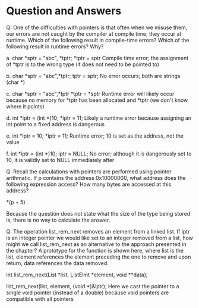 # Question and Answers
Q: One of the difficulties with pointers is that often when we misuse them, our errors are
not caught by the compiler at compile time; they occur at runtime. Which of the following
result in compile-time errors? Which of the following result in runtime errors? Why?

a. char *sptr = "abc", *tptr;
   *tptr = sptr
Compile time error; the assignment of *tptr is to the wrong type (it does not need to be pointed
to)

b. char *sptr = "abc",*tptr;
   tptr = sptr;
No error occurs; both are strings (char *)

c. char *sptr = "abc",*tptr
*tptr = *sptr
Runtime error will likely occur because no memory for *tptr has been allocated and *tptr
(we don't know where it points)

d. int *iptr = (int *)10;
   *iptr = 11;
Likely a runtime error because assigning an int point to a fixed address is dangerous

e. int *iptr = 10;
   *iptr = 11;
Runtime error; 10 is set as the address, not the value

f. int *iptr = (int *)10;
   iptr = NULL;
No error; although it is dangerously set to 10, it is validly set to NULL immediately after



Q: Recall the calculations with pointers are performed using pointer arithmatic. If p contains
the address 0x10000000, what address does the following expression access? How many bytes are
accessed at this address?

*(p + 5)

Because the question does not state what the size of the type being stored is, there is no way
to calculate the answer.



Q: The operation list_rem_next removes an element from a linked list. If iptr is an integer
pointer we would like set to an integer removed from a list, how might we call list_rem_next
as an alternative to the approach presented in the chapter? A prototype for the function is
shown here, where list is the list, element references the element preceding the one to remove
and upon return, data references the data removed.

int list_rem_next(List *list, ListElmt *element, void **data);

list_rem_next(list, element, (void *)&iptr);
Here we cast the pointer to a single void pointer (instead of a double) because void pointers
are compatible with all pointers